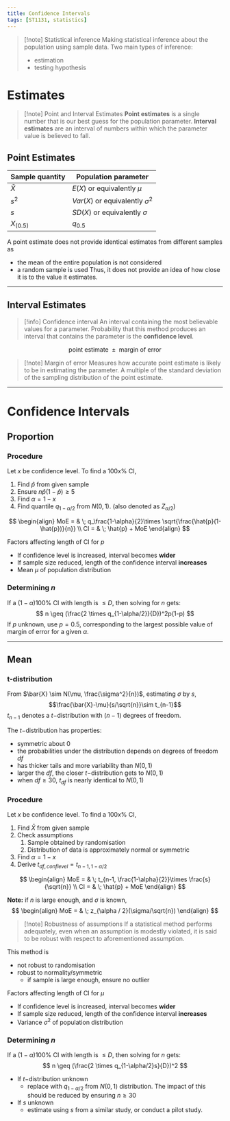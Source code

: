 ```yaml
---
title: Confidence Intervals
tags: [ST1131, statistics]
---
```

> [!note] Statistical inference
> Making statistical inference about the population using sample data.
> Two main types of inference:
> - estimation
> - testing hypothesis

# Estimates

> [!note] Point and Interval Estimates
> **Point estimates** is a single number that is our best guess for the population parameter.
> **Interval estimates** are an interval of numbers within which the parameter value is believed to fall.

## Point Estimates

| Sample quantity | Population parameter                |
| --------------- | ----------------------------------- |
| $\bar X$        | $E(X)$ or equivalently $\mu$        |
| $s^2$           | $Var(X)$ or equivalently $\sigma^2$ |
| $s$             | $SD(X)$ or equivalently $\sigma$    |
| $X_{(0.5)}$     | $q_{0.5}$                           |

A point estimate does not provide identical estimates from different samples as
- the mean of the entire population is not considered
- a random sample is used
Thus, it does not provide an idea of how close it is to the value it estimates.

---
## Interval Estimates

> [!info] Confidence interval
> An interval containing the most believable values for a parameter. Probability that this method produces an interval that contains the parameter is the **confidence level**. 

$$ \text{point estimate } \pm \text{ margin of error}$$

> [!note] Margin of error
> Measures how accurate point estimate is likely to be in estimating the parameter. 
> A multiple of the standard deviation of the sampling distribution of the point estimate.

---
# Confidence Intervals
## Proportion

### Procedure

Let $x$ be confidence level. To find a $100x\%$ CI,
1. Find $\hat{p}$ from given sample
2. Ensure $n\hat{p}(1 - \hat{p})\geq 5$
3. Find $\alpha = 1 -x$
4. Find quantile $q_{1 - \alpha/2}$ from $N(0, 1)$.
   (also denoted as $Z_{\alpha/2}$)

$$
\begin{align}
MoE = & \; q_\frac{1-\alpha}{2}\times \sqrt{\frac{\hat{p}(1-\hat{p})}{n}} \\
CI = & \; \hat{p} + MoE
\end{align}
$$

Factors affecting length of CI for $p$
- If confidence level is increased, interval becomes **wider**
- If sample size reduced, length of the confidence interval **increases**
- Mean $\mu$ of population distribution

### Determining $n$

If a $(1-\alpha)100\%$ CI with length is $\leq D$, then solving for $n$ gets:
$$
n \geq (\frac{2 \times q_{1-\alpha/2}}{D})^2p(1-p)
$$
If $p$ unknown, use $p = 0.5$, corresponding to the largest possible value of margin of error for a given $\alpha$.

---
## Mean
### t-distribution


From $\bar{X} \sim N(\mu, \frac{\sigma^2}{n})$, estimating $\sigma$ by $s$,
$$\frac{\bar{X}-\mu}{s/\sqrt{n}}\sim t_{n-1}$$
$t_{n-1}$ denotes a $t-$distribution with $(n-1)$ degrees of freedom.


The $t-$distribution has properties:
- symmetric about $0$
- the probabilities under the distribution depends on degrees of freedom $df$
- has thicker tails and more variability than $N(0,1)$
- larger the $df$, the closer $t-$distribution gets to $N(0,1)$
- when $df \geq 30$, $t_{df}$ is nearly identical to $N(0,1)$

### Procedure

Let $x$ be confidence level. To find a $100x\%$ CI,
1. Find $\bar{X}$ from given sample
2. Check assumptions
	1. Sample obtained by randomisation
	2. Distribution of data is approximately normal or symmetric
3. Find $\alpha = 1 -x$
4. Derive $t_{df, conflevel} = t_{n-1, 1 - \alpha/2}$

$$
\begin{align}
MoE = & \; t_{n-1, \frac{1-\alpha}{2}}\times \frac{s}{\sqrt{n}} \\
CI = & \; \hat{p} + MoE
\end{align}
$$

**Note:** if $n$ is large enough, and $\sigma$ is known, 
$$
\begin{align}
MoE = & \; z_{\alpha / 2}(\sigma/\sqrt{n})
\end{align}
$$
> [!note] Robustness of assumptions
> If a statistical method performs adequately, even when an assumption is modestly violated, it is said to be robust with respect to aforementioned assumption.

This method is
- not robust to randomisation
- robust to normality/symmetric
	- if sample is large enough, ensure no outlier

Factors affecting length of CI for $\mu$
- If confidence level is increased, interval becomes **wider**
- If sample size reduced, length of the confidence interval **increases**
- Variance $\sigma^2$ of population distribution

### Determining $n$

If a $(1-\alpha)100\%$ CI with length is $\leq D$, then solving for $n$ gets:
$$
n \geq (\frac{2 \times q_{1-\alpha/2}s}{D})^2
$$

- If $t-$distribution unknown
	- replace with $q_{1-\alpha/2}$ from $N(0,1)$ distribution. The impact of this should be reduced by ensuring $n \geq 30$
- If $s$ unknown
	- estimate using $s$ from a similar study, or conduct a pilot study.